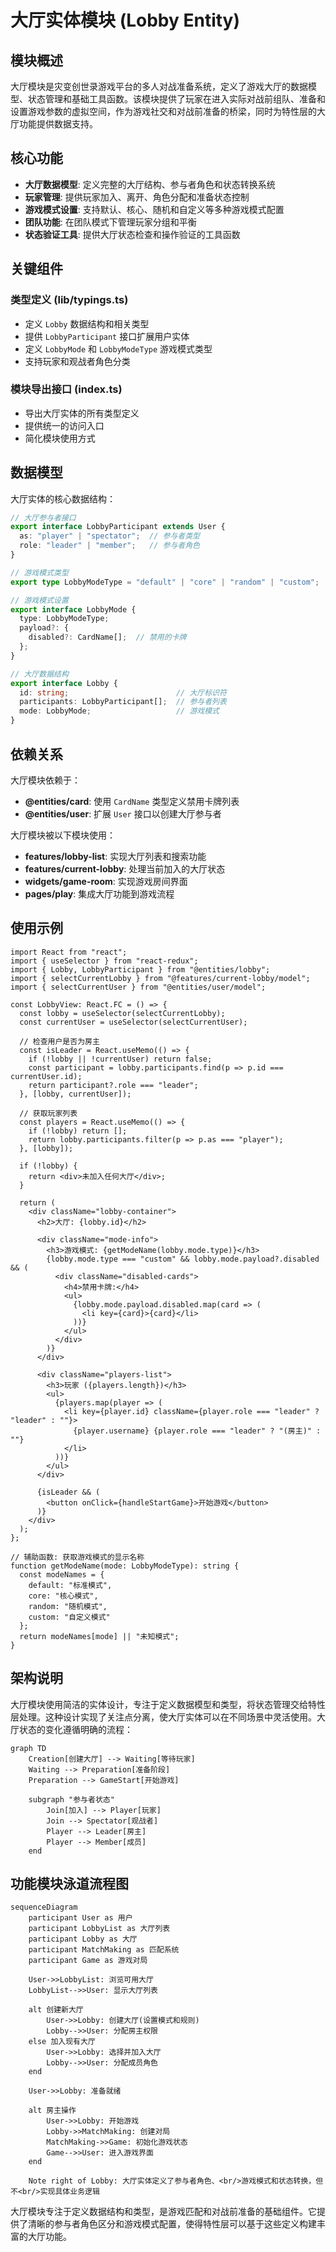 # 大厅实体模块 (Lobby Entity)

## 模块概述

大厅模块是灾变创世录游戏平台的多人对战准备系统，定义了游戏大厅的数据模型、状态管理和基础工具函数。该模块提供了玩家在进入实际对战前组队、准备和设置游戏参数的虚拟空间，作为游戏社交和对战前准备的桥梁，同时为特性层的大厅功能提供数据支持。

## 核心功能

- **大厅数据模型**: 定义完整的大厅结构、参与者角色和状态转换系统
- **玩家管理**: 提供玩家加入、离开、角色分配和准备状态控制
- **游戏模式设置**: 支持默认、核心、随机和自定义等多种游戏模式配置
- **团队功能**: 在团队模式下管理玩家分组和平衡
- **状态验证工具**: 提供大厅状态检查和操作验证的工具函数

## 关键组件

### 类型定义 (lib/typings.ts)
- 定义 `Lobby` 数据结构和相关类型
- 提供 `LobbyParticipant` 接口扩展用户实体
- 定义 `LobbyMode` 和 `LobbyModeType` 游戏模式类型
- 支持玩家和观战者角色分类

### 模块导出接口 (index.ts)
- 导出大厅实体的所有类型定义
- 提供统一的访问入口
- 简化模块使用方式

## 数据模型

大厅实体的核心数据结构：

```typescript
// 大厅参与者接口
export interface LobbyParticipant extends User {
  as: "player" | "spectator";  // 参与者类型
  role: "leader" | "member";   // 参与者角色
}

// 游戏模式类型
export type LobbyModeType = "default" | "core" | "random" | "custom";

// 游戏模式设置
export interface LobbyMode {
  type: LobbyModeType;
  payload?: {
    disabled?: CardName[];  // 禁用的卡牌
  };
}

// 大厅数据结构
export interface Lobby {
  id: string;                        // 大厅标识符
  participants: LobbyParticipant[];  // 参与者列表
  mode: LobbyMode;                   // 游戏模式
}
```

## 依赖关系

大厅模块依赖于：
- **@entities/card**: 使用 `CardName` 类型定义禁用卡牌列表
- **@entities/user**: 扩展 `User` 接口以创建大厅参与者

大厅模块被以下模块使用：
- **features/lobby-list**: 实现大厅列表和搜索功能
- **features/current-lobby**: 处理当前加入的大厅状态
- **widgets/game-room**: 实现游戏房间界面
- **pages/play**: 集成大厅功能到游戏流程

## 使用示例

```tsx
import React from "react";
import { useSelector } from "react-redux";
import { Lobby, LobbyParticipant } from "@entities/lobby";
import { selectCurrentLobby } from "@features/current-lobby/model";
import { selectCurrentUser } from "@entities/user/model";

const LobbyView: React.FC = () => {
  const lobby = useSelector(selectCurrentLobby);
  const currentUser = useSelector(selectCurrentUser);
  
  // 检查用户是否为房主
  const isLeader = React.useMemo(() => {
    if (!lobby || !currentUser) return false;
    const participant = lobby.participants.find(p => p.id === currentUser.id);
    return participant?.role === "leader";
  }, [lobby, currentUser]);
  
  // 获取玩家列表
  const players = React.useMemo(() => {
    if (!lobby) return [];
    return lobby.participants.filter(p => p.as === "player");
  }, [lobby]);
  
  if (!lobby) {
    return <div>未加入任何大厅</div>;
  }
  
  return (
    <div className="lobby-container">
      <h2>大厅: {lobby.id}</h2>
      
      <div className="mode-info">
        <h3>游戏模式: {getModeName(lobby.mode.type)}</h3>
        {lobby.mode.type === "custom" && lobby.mode.payload?.disabled && (
          <div className="disabled-cards">
            <h4>禁用卡牌:</h4>
            <ul>
              {lobby.mode.payload.disabled.map(card => (
                <li key={card}>{card}</li>
              ))}
            </ul>
          </div>
        )}
      </div>
      
      <div className="players-list">
        <h3>玩家 ({players.length})</h3>
        <ul>
          {players.map(player => (
            <li key={player.id} className={player.role === "leader" ? "leader" : ""}>
              {player.username} {player.role === "leader" ? "(房主)" : ""}
            </li>
          ))}
        </ul>
      </div>
      
      {isLeader && (
        <button onClick={handleStartGame}>开始游戏</button>
      )}
    </div>
  );
};

// 辅助函数: 获取游戏模式的显示名称
function getModeName(mode: LobbyModeType): string {
  const modeNames = {
    default: "标准模式",
    core: "核心模式",
    random: "随机模式",
    custom: "自定义模式"
  };
  return modeNames[mode] || "未知模式";
}
```

## 架构说明

大厅模块使用简洁的实体设计，专注于定义数据模型和类型，将状态管理交给特性层处理。这种设计实现了关注点分离，使大厅实体可以在不同场景中灵活使用。大厅状态的变化遵循明确的流程：

```mermaid
graph TD
    Creation[创建大厅] --> Waiting[等待玩家]
    Waiting --> Preparation[准备阶段]
    Preparation --> GameStart[开始游戏]
    
    subgraph "参与者状态"
        Join[加入] --> Player[玩家]
        Join --> Spectator[观战者]
        Player --> Leader[房主]
        Player --> Member[成员]
    end
```

## 功能模块泳道流程图

```mermaid
sequenceDiagram
    participant User as 用户
    participant LobbyList as 大厅列表
    participant Lobby as 大厅
    participant MatchMaking as 匹配系统
    participant Game as 游戏对局
    
    User->>LobbyList: 浏览可用大厅
    LobbyList-->>User: 显示大厅列表
    
    alt 创建新大厅
        User->>Lobby: 创建大厅(设置模式和规则)
        Lobby-->>User: 分配房主权限
    else 加入现有大厅
        User->>Lobby: 选择并加入大厅
        Lobby-->>User: 分配成员角色
    end
    
    User->>Lobby: 准备就绪
    
    alt 房主操作
        User->>Lobby: 开始游戏
        Lobby->>MatchMaking: 创建对局
        MatchMaking->>Game: 初始化游戏状态
        Game-->>User: 进入游戏界面
    end
    
    Note right of Lobby: 大厅实体定义了参与者角色、<br/>游戏模式和状态转换，但不<br/>实现具体业务逻辑
```

大厅模块专注于定义数据结构和类型，是游戏匹配和对战前准备的基础组件。它提供了清晰的参与者角色区分和游戏模式配置，使得特性层可以基于这些定义构建丰富的大厅功能。 